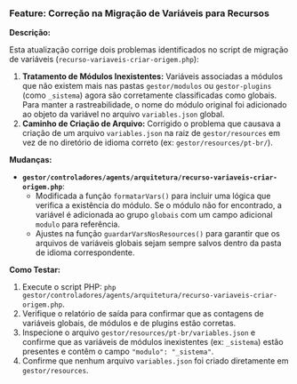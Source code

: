 ### Feature: Correção na Migração de Variáveis para Recursos

**Descrição:**

Esta atualização corrige dois problemas identificados no script de migração de variáveis (`recurso-variaveis-criar-origem.php`):

1.  **Tratamento de Módulos Inexistentes:** Variáveis associadas a módulos que não existem mais nas pastas `gestor/modulos` ou `gestor-plugins` (como `_sistema`) agora são corretamente classificadas como globais. Para manter a rastreabilidade, o nome do módulo original foi adicionado ao objeto da variável no arquivo `variables.json` global.
2.  **Caminho de Criação de Arquivo:** Corrigido o problema que causava a criação de um arquivo `variables.json` na raiz de `gestor/resources` em vez de no diretório de idioma correto (ex: `gestor/resources/pt-br/`).

**Mudanças:**

-   **`gestor/controladores/agents/arquitetura/recurso-variaveis-criar-origem.php`**:
    -   Modificada a função `formatarVars()` para incluir uma lógica que verifica a existência do módulo. Se o módulo não for encontrado, a variável é adicionada ao grupo `globais` com um campo adicional `modulo` para referência.
    -   Ajustes na função `guardarVarsNosResources()` para garantir que os arquivos de variáveis globais sejam sempre salvos dentro da pasta de idioma correspondente.

**Como Testar:**

1.  Execute o script PHP: `php gestor/controladores/agents/arquitetura/recurso-variaveis-criar-origem.php`.
2.  Verifique o relatório de saída para confirmar que as contagens de variáveis globais, de módulos e de plugins estão corretas.
3.  Inspecione o arquivo `gestor/resources/pt-br/variables.json` e confirme que as variáveis de módulos inexistentes (ex: `_sistema`) estão presentes e contêm o campo `"modulo": "_sistema"`.
4.  Confirme que nenhum arquivo `variables.json` foi criado diretamente em `gestor/resources`.

